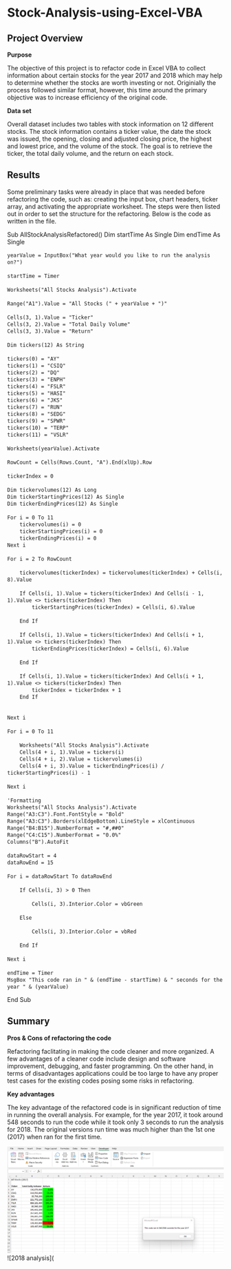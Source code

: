 # Stock-Analysis-using-Excel-VBA

## Project Overview

**Purpose**

The objective of this project is to refactor code in Excel VBA to collect information about certain stocks for the year 2017 and 2018 which may help to determine whether the stocks are worth investing or not. Originially the process followed similar format, however, this time around the primary objective was to increase efficiency of the original code. 

**Data set**

Overall dataset  includes two tables with stock information on 12 different stocks. The stock information contains a ticker value, the date the stock was issued, the opening, closing and adjusted closing price, the highest and lowest price, and the volume of the stock. The goal is to retrieve the ticker, the total daily volume, and the return on each stock.

## Results

Some preliminary tasks were already in place that was needed before refactoring the code, such as: creating the input box, chart headers, ticker array, and activating the appropriate worksheet. The steps were then listed out in order to set the structure for the refactoring. Below is the code as written in the file.

Sub AllStockAnalysisRefactored()
    Dim startTime As Single
    Dim endTime  As Single

    yearValue = InputBox("What year would you like to run the analysis on?")

    startTime = Timer
    
    Worksheets("All Stocks Analysis").Activate
    
    Range("A1").Value = "All Stocks (" + yearValue + ")"
    
    Cells(3, 1).Value = "Ticker"
    Cells(3, 2).Value = "Total Daily Volume"
    Cells(3, 3).Value = "Return"

    Dim tickers(12) As String
    
    tickers(0) = "AY"
    tickers(1) = "CSIQ"
    tickers(2) = "DQ"
    tickers(3) = "ENPH"
    tickers(4) = "FSLR"
    tickers(5) = "HASI"
    tickers(6) = "JKS"
    tickers(7) = "RUN"
    tickers(8) = "SEDG"
    tickers(9) = "SPWR"
    tickers(10) = "TERP"
    tickers(11) = "VSLR"
    
    Worksheets(yearValue).Activate
    
    RowCount = Cells(Rows.Count, "A").End(xlUp).Row
    
    tickerIndex = 0
    
    Dim tickervolumes(12) As Long
    Dim tickerStartingPrices(12) As Single
    Dim tickerEndingPrices(12) As Single
    
    For i = 0 To 11
        tickervolumes(i) = 0
        tickerStartingPrices(i) = 0
        tickerEndingPrices(i) = 0
    Next i
    
    For i = 2 To RowCount
    
        tickervolumes(tickerIndex) = tickervolumes(tickerIndex) + Cells(i, 8).Value
        
        If Cells(i, 1).Value = tickers(tickerIndex) And Cells(i - 1, 1).Value <> tickers(tickerIndex) Then
            tickerStartingPrices(tickerIndex) = Cells(i, 6).Value
            
        End If
        
        If Cells(i, 1).Value = tickers(tickerIndex) And Cells(i + 1, 1).Value <> tickers(tickerIndex) Then
            tickerEndingPrices(tickerIndex) = Cells(i, 6).Value
        
        End If
        
        If Cells(i, 1).Value = tickers(tickerIndex) And Cells(i + 1, 1).Value <> tickers(tickerIndex) Then
            tickerIndex = tickerIndex + 1
        End If
            
        
    Next i
    
    For i = 0 To 11
        
        Worksheets("All Stocks Analysis").Activate
        Cells(4 + i, 1).Value = tickers(i)
        Cells(4 + i, 2).Value = tickervolumes(i)
        Cells(4 + i, 3).Value = tickerEndingPrices(i) / tickerStartingPrices(i) - 1
        
    Next i
    
    'Formatting
    Worksheets("All Stocks Analysis").Activate
    Range("A3:C3").Font.FontStyle = "Bold"
    Range("A3:C3").Borders(xlEdgeBottom).LineStyle = xlContinuous
    Range("B4:B15").NumberFormat = "#,##0"
    Range("C4:C15").NumberFormat = "0.0%"
    Columns("B").AutoFit

    dataRowStart = 4
    dataRowEnd = 15

    For i = dataRowStart To dataRowEnd
        
        If Cells(i, 3) > 0 Then
            
            Cells(i, 3).Interior.Color = vbGreen
            
        Else
        
            Cells(i, 3).Interior.Color = vbRed
            
        End If
        
    Next i
 
    endTime = Timer
    MsgBox "This code ran in " & (endTime - startTime) & " seconds for the year " & (yearValue)

End Sub


## Summary

**Pros & Cons of refactoring the code**

Refactoring faclitating in making the code cleaner and more organized. A few advantages of a cleaner code include design and software improvement, debugging, and faster programming. On the other hand, in terms of disadvantages applications could be too large to have any proper test cases for the existing codes posing some risks in refactoring. 

**Key advantages**

The key advantage of the refactored code is in significant reduction of time in running the overall analysis. For example, for the year 2017, it took around 548 seconds to run the code while it took only 3 seconds to run the analysis for 2018. The original versions run time was much higher than the 1st one (2017) when ran for the first time. 

![2017 analysis](https://github.com/Rsaifgit/Stock-Analysis-using-Excel-VBA/blob/main/vba_challenge_2017.png)
![2018 analysis](











